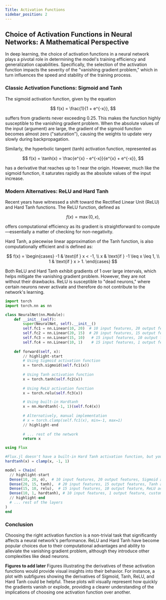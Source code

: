 ```yaml
---
Title: Activation Functions
sidebar_position: 2
---
```


## Choice of Activation Functions in Neural Networks: A Mathematical Perspective

In deep learning, the choice of activation functions in a neural network plays a pivotal role in determining the model's training efficiency and generalization capabilities. Specifically, the selection of the activation function impacts the severity of the "vanishing gradient problem," which in turn influences the speed and stability of the training process.

### Classic Activation Functions: Sigmoid and Tanh

The sigmoid activation function, given by the equation 

$$ 
f(x) = \frac{1}{1 + e^{-x}}, 
$$ 

suffers from gradients never exceeding 0.25. This makes the function highly susceptible to the vanishing gradient problem. When the absolute values of the input (argument) are large, the gradient of the sigmoid function becomes almost zero ("saturation"), causing the weights to update very slowly during backpropagation.

Similarly, the hyperbolic tangent (tanh) activation function, represented as 

$$ 
f(x) = \tanh(x) = \frac{e^{x} - e^{-x}}{e^{x} + e^{-x}}, 
$$

has a derivative that reaches up to 1 near the origin. However, much like the sigmoid function, it saturates rapidly as the absolute values of the input increase.

### Modern Alternatives: ReLU and Hard Tanh

Recent years have witnessed a shift toward the Rectified Linear Unit (ReLU) and Hard Tanh functions. The ReLU function, defined as 

$$ 
f(x) = \max(0, x), 
$$ 

offers computational efficiency as its gradient is straightforward to compute—essentially a matter of checking for non-negativity. 

Hard Tanh, a piecewise linear approximation of the Tanh function, is also computationally efficient and is defined as:

$$ 
f(x) = \begin{cases} 
-1 & \text{if } x < -1, \\
x & \text{if } -1 \leq x \leq 1, \\
1 & \text{if } x > 1.
\end{cases} 
$$

Both ReLU and Hard Tanh exhibit gradients of 1 over large intervals, which helps mitigate the vanishing gradient problem. However, they are not without their drawbacks. ReLU is susceptible to "dead neurons," where certain neurons never activate and therefore do not contribute to the network's learning.

<Tabs>
<TabItem value="py" label="Python">

```py
import torch
import torch.nn as nn

class NeuralNet(nn.Module):
    def __init__(self):
        super(NeuralNet, self).__init__()
        self.fc1 = nn.Linear(10, 20)  # 10 input features, 20 output features
        self.fc2 = nn.Linear(20, 15)  # 20 input features, 15 output features
        self.fc3 = nn.Linear(15, 10)   # 15 input features, 10 output feature
        self.fc4 = nn.Linear(10, 1)    # 15 input features, 1 output feature
        
    def forward(self, x):
        // highlight-start
        # Using Sigmoid activation function
        x = torch.sigmoid(self.fc1(x))
        
        # Using Tanh activation function
        x = torch.tanh(self.fc2(x))
        
        # Using ReLU activation function
        x = torch.relu(self.fc3(x))

        # Using built-in Hardtanh
        x = nn.Hardtanh(-1, 1)(self.fc4(x))
    
        # Alternatively, manual implementation
        # x = torch.clamp(self.fc1(x), min=-1, max=1)
        // highlight-end
        
        # ... rest of the network 
        return x
```

</TabItem>
<TabItem value="julia" label="Julia">

```julia
using Flux

#Flux.jl doesn't have a built-in Hard Tanh activation function, but you can easily implement one
hardtanh(x) = clamp(x, -1, 1)

model = Chain(
  // highlight-start
  Dense(10, 20, σ),  # 10 input features, 20 output features, Sigmoid activation
  Dense(20, 15, tanh),  # 20 input features, 15 output features, Tanh activation
  Dense(15, 10, relu),  # 15 input features, 10 output feature, ReLU activation
  Dense(10, 1, hardtanh), # 10 input features, 1 output feature, custom Hard Tanh function
  // highlight-end
  # ... rest of the layers
)
end
```

</TabItem>
</Tabs>


### Conclusion

Choosing the right activation function is a non-trivial task that significantly affects a neural network's performance. ReLU and Hard Tanh have become popular choices due to their computational advantages and ability to alleviate the vanishing gradient problem, although they introduce other complexities like dead neurons.

**Figures to add later**
Figures illustrating the derivatives of these activation functions would provide visual insights into their behavior. For instance, a plot with subfigures showing the derivatives of Sigmoid, Tanh, ReLU, and Hard Tanh could be helpful. These plots will visually represent how quickly the gradients vanish or explode, providing a clearer understanding of the implications of choosing one activation function over another.